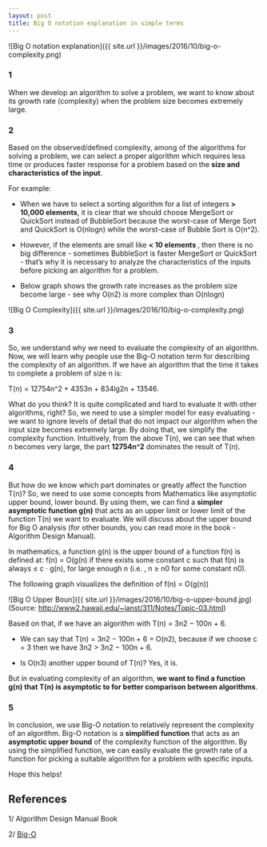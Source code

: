 ```yaml
---
layout: post
title: Big O notation explanation in simple terms
---
```


![Big O notation explanation]({{ site.url }}/images/2016/10/big-o-complexity.png)

### 1

When we develop an algorithm to solve a problem, we want to know about its growth rate (complexity) when the problem size becomes extremely large.

### 2

Based on the observed/defined complexity, among of the algorithms for solving a problem, we can select a proper algorithm which requires less time or produces faster response for a problem based on the <b>size and characteristics of the input</b>.

For example:

+ When we have to select a sorting algorithm for a list of integers <b> > 10,000 elements</b>, it is clear that we should choose MergeSort or QuickSort instead of BubbleSort because the worst-case of Merge Sort and QuickSort is O(nlogn) while the worst-case of Bubble Sort is O(n^2).

+ However, if the elements are small like <b> < 10 elements </b>, then there is no big difference - sometimes BubbleSort is faster MergeSort or QuickSort - that’s why it is necessary to analyze the characteristics of the inputs before picking an algorithm for a problem.

+ Below graph shows the growth rate increases as the problem size become large - see why O(n2) is more complex than O(nlogn)

![Big O Complexity]({{ site.url }}/images/2016/10/big-o-complexity.png)

### 3
So, we understand why we need to evaluate the complexity of an algorithm. Now, we will learn why people use the Big-O notation term for describing the complexity of an algorithm. If we have an algorithm that the time it takes to complete a problem of size n is:

T(n) = 12754n^2 + 4353n + 834lg2n + 13546.

What do you think? It is quite complicated and hard to evaluate it with other algorithms, right? So, we need to use a simpler model for easy evaluating - we want to ignore levels of detail that do not impact our algorithm when the input size becomes extremely large. By doing that, we simplify the complexity function. Intuitively, from the above T(n), we can see that when n becomes very large, the part <b>12754n^2</b> dominates the result of T(n).

### 4
But how do we know which part dominates or greatly affect the function T(n)? So, we need to use some concepts from Mathematics like asymptotic upper bound, lower bound. By using them, we can find a <b>simpler asymptotic  function g(n)</b> that acts as an upper limit or lower limit of the function T(n) we want to evaluate. We will discuss about the upper bound for Big O analysis (for other bounds, you can read more in the book - Algorithm Design Manual).

In mathematics, a function g(n) is the upper bound of a function f(n) is defined at: f(n) = O(g(n) if there exists some constant c such that f(n) is always ≤ c · g(n), for large enough n (i.e. , n ≥ n0 for some constant n0).

The following graph visualizes the definition of f(n) = O(g(n))

![Big O Upper Boun]({{ site.url }}/images/2016/10/big-o-upper-bound.jpg)
(Source: http://www2.hawaii.edu/~janst/311/Notes/Topic-03.html)


Based on that, if we have an algorithm with T(n) = 3n2 − 100n + 6.

+ We can  say that T(n) = 3n2 − 100n + 6 = O(n2), because if we choose c = 3 then we have 3n2 > 3n2 − 100n + 6.

+ Is O(n3) another upper bound of T(n)? Yes, it is.

But in evaluating complexity of an algorithm, <b>we want to find a function g(n) that T(n) is asymptotic to for better comparison between algorithms</b>.

### 5
In conclusion, we use Big-O notation to relatively represent the complexity of an algorithm. Big-O notation is a <b>simplified function</b> that acts as an <b>asymptotic upper bound</b> of the complexity function of the algorithm. By using the simplified function, we can easily evaluate the growth rate of a function for picking a suitable algorithm for a problem with specific inputs.

Hope this helps!

## References

1/ Algorithm Design Manual Book

2/ [Big-O](http://web.mit.edu/16.070/www/lecture/big_o.pdf)